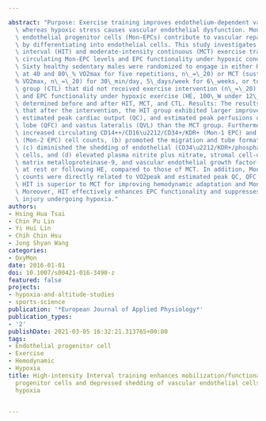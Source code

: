 ---
abstract: "Purpose: Exercise training improves endothelium-dependent vasodilation,\
  \ whereas hypoxic stress causes vascular endothelial dysfunction. Monocyte-derived\
  \ endothelial progenitor cells (Mon-EPCs) contribute to vascular repair process\
  \ by differentiating into endothelial cells. This study investigates how high-intensity\
  \ interval (HIT) and moderate-intensity continuous (MCT) exercise training affect\
  \ circulating Mon-EPC levels and EPC functionality under hypoxic condition. Methods:\
  \ Sixty healthy sedentary males were randomized to engage in either HIT (3-min intervals\
  \ at 40 and 80\_% VO2max for five repetitions, n\_=\_20) or MCT (sustained 60\_\
  % VO2max, n\_=\_20) for 30\_min/day, 5\_days/week for 6\_weeks, or to a control\
  \ group (CTL) that did not received exercise intervention (n\_=\_20). Mon-EPC characteristics\
  \ and EPC functionality under hypoxic exercise (HE, 100\_W under 12\_% O2) were\
  \ determined before and after HIT, MCT, and CTL. Results: The results demonstrated\
  \ that after the intervention, the HIT group exhibited larger improvements in VO2peak,\
  \ estimated peak cardiac output (QC), and estimated peak perfusions of frontal cerebral\
  \ lobe (QFC) and vastus lateralis (QVL) than the MCT group. Furthermore, HIT (a)\
  \ increased circulating CD14++/CD16\u2212/CD34+/KDR+ (Mon-1 EPC) and CD14++/CD16+/CD34+/KDR+\
  \ (Mon-2 EPC) cell counts, (b) promoted the migration and tube formation of EPCs,\
  \ (c) diminished the shedding of endothelial (CD34\u2212/KDR+/phosphatidylserine+)\
  \ cells, and (d) elevated plasma nitrite plus nitrate, stromal cell-derived factor-1,\
  \ matrix metalloproteinase-9, and vascular endothelial growth factor-A concentrations\
  \ at rest or following HE, compared to those of MCT. In addition, Mon-1 and -2 EPC\
  \ counts were directly related to VO2peak and estimated peak QC, QFC, and QVL. Conclusions:\
  \ HIT is superior to MCT for improving hemodynamic adaptation and Mon-EPC production.\
  \ Moreover, HIT effectively enhances EPC functionality and suppresses endothelial\
  \ injury undergoing hypoxia."
authors:
- Hsing Hua Tsai
- Chin Pu Lin
- Yi Hui Lin
- Chih Chin Hsu
- Jong Shyan Wang
categories:
- OxyMon
date: 2016-01-01
doi: 10.1007/s00421-016-3490-z
featured: false
projects:
- hypoxia-and-altitude-studies
- sports-science
publication: '*European Journal of Applied Physiology*'
publication_types:
- '2'
publishDate: 2021-03-05 16:32:21.313765+00:00
tags:
- Endothelial progenitor cell
- Exercise
- Hemodynamic
- Hypoxia
title: High-intensity Interval training enhances mobilization/functionality of endothelial
  progenitor cells and depressed shedding of vascular endothelial cells undergoing
  hypoxia

---
